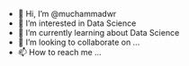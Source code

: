 - 👋 Hi, I’m @muchammadwr
- 👀 I’m interested in Data Science
- 🌱 I’m currently learning about Data Science
- 💞️ I’m looking to collaborate on ...
- 📫 How to reach me ...

<!---
muchammadwr/muchammadwr is a ✨ special ✨ repository because its `README.md` (this file) appears on your GitHub profile.
You can click the Preview link to take a look at your changes.
--->
